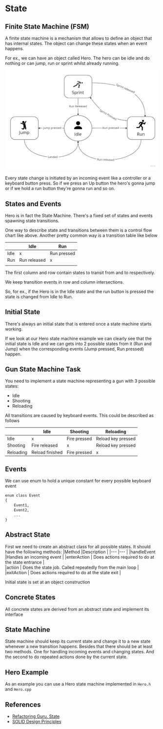 # State 
## Finite State Machine (FSM)
A finite state machine is a mechanism that allows to define an object that has internal states. The object can change these states when an event happens.

For ex., we can have an object called Hero. The hero can be idle and do nothing or can jump, run or sprint whilst already running. 

![Hero State Machine](State-Machine.jpg "Hero State Machine")

Every state change is initiated by an incoming event like a controller or a keyboard button press.
So if we press an Up button the hero's gonna jump or if we hold a run button they're gonna run and so on.

## States and Events
Hero  is in fact the State Machine.
There's a fixed set of states and events spawning state transitions. 

One way to describe state and transitions between them is a control flow chart like above. Another pretty common way is a transition table like below

|   	|Idle	        | Run  	        |
|---	|---	        |---	        |
|Idle  	|x   	        | Run pressed  	|
|Run   	|Run released   |x   	        |
|   	|   	        |   	        |

The first column and row contain states to transit from and to respectively.

We keep transition events in row and column intersections. 

So, for ex., if the Hero is in the Idle state and the run button is pressed the state is changed from Idle to Run.

## Initial State
There's always an initial state that is entered once a state machine starts working.

If we look at our Hero state machine example we can clearly see that the initial state is Idle and we can gets into 2 possible states from it (Run and Jump) when the corresponding events (Jump pressed, Run pressed) happen.

## Gun State Machine Task
You need to implement a state machine representing a gun with 3 possible states: 
- Idle
- Shooting
- Reloading

All transitions are caused by keyboard events. This could be described as follows

|   	    |Idle	            |Shooting           |Reloading          |
|---	    |---	            |---	            |---                |
|Idle  	    |x   	            |Fire pressed       |Reload key pressed |
|Shooting   |Fire released      |x   	            |Reload key pressed |
|Reloading  |Reload finished    |Fire pressed       |x                  |
## Events
We can use enum to hold a unique constant for every possible keyboard event

```
enum class Event 
{
    Event1,
    Event2,
    ...
}
```
## Abstract State
First we need to create an abstract class for all possible states.
It should have the following methods:
|Method      |Description                                               |
|---         |---                                                       |
|handleEvent |Handles an incoming event                                 |
|enterAction | Does actions required to do at the state entrance        |  
|action      | Does the state job. Called repeatedly from the main loop |
|exitAction  | Does actions required to do at the state exit            |

Initial state is set at an object construction
## Concrete States
All concrete states are derived from an abstract state and implement its interface

## State Machine
State machine should keep its current state and change it to a new state whenever a new transition happens.
Besides that there should be at least two methods. One for handling incoming events and changing states. And the second to do repeated actions done by the current state.

## Hero Example
As an example you can use a Hero state machine implemented in `Hero.h` and `Hero.cpp`

## References
- [Refactoring Guru. State](https://refactoring.guru/design-patterns/state)
- [SOLID Design Principles](https://hackernoon.com/10-oop-design-principles-every-programmer-should-know-f187436caf65)